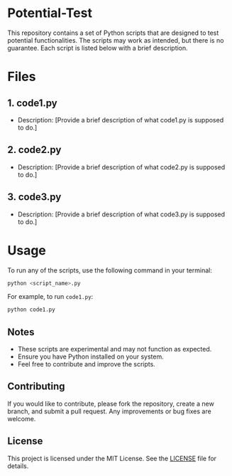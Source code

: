 # Potential-Test

This repository contains a set of Python scripts that are designed to test potential functionalities. The scripts may work as intended, but there is no guarantee. Each script is listed below with a brief description.

# Files

## 1. **code1.py**
   - Description: [Provide a brief description of what code1.py is supposed to do.]

## 2. **code2.py**
   - Description: [Provide a brief description of what code2.py is supposed to do.]

## 3. **code3.py**
   - Description: [Provide a brief description of what code3.py is supposed to do.]

# Usage

To run any of the scripts, use the following command in your terminal:

```bash
python <script_name>.py
```

For example, to run `code1.py`:

```bash
python code1.py
```

## Notes

- These scripts are experimental and may not function as expected.
- Ensure you have Python installed on your system.
- Feel free to contribute and improve the scripts.

## Contributing

If you would like to contribute, please fork the repository, create a new branch, and submit a pull request. Any improvements or bug fixes are welcome.

## License

This project is licensed under the MIT License. See the [LICENSE](LICENSE) file for details.
